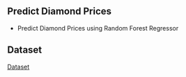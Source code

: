 ## Predict Diamond Prices
- Predict Diamond Prices using Random Forest Regressor
## Dataset
[Dataset](https://github.com/Asma-Nasr/Machine-Learning-Projects/blob/main/Predict%20Diamond%20Prices/diamonds.csv)
